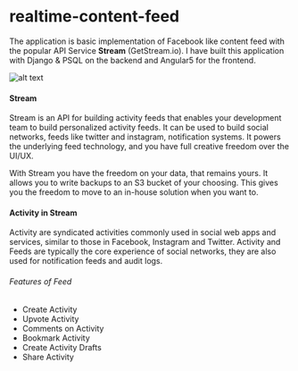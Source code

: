 # realtime-content-feed
The application is basic implementation of Facebook like content feed with the popular API Service **Stream** (GetStream.io).
I have built this application with Django & PSQL on the backend and Angular5 for the frontend.

![alt text](https://cdn.dribbble.com/users/305512/screenshots/2684242/social_sharing_app.jpg)

#### Stream
Stream is an API for building activity feeds that enables your development team to build personalized activity feeds. It can be used to build social networks, feeds like twitter and instagram, notification systems. It powers the underlying feed technology, and you have full creative freedom over the UI/UX.

With Stream you have the freedom on your data, that remains yours. It allows you to write backups to an S3 bucket of your choosing. This gives you the freedom to move to an in-house solution when you want to.

#### Activity in Stream
Activity are syndicated activities commonly used in social web apps and services, similar to those in Facebook, Instagram and Twitter. Activity and Feeds are typically the core experience of social networks, they are also used for notification feeds and audit logs.

###### Features of Feed
* Create Activity
* Upvote Activity
* Comments on Activity
* Bookmark Activity
* Create Activity Drafts
* Share Activity
